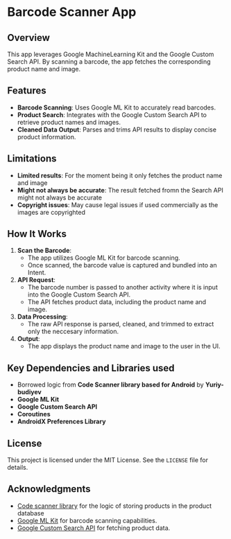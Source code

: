 # Barcode Scanner App

## Overview
This app leverages Google MachineLearning Kit and the Google Custom Search API. By scanning a barcode, the app fetches the corresponding product name and image.

## Features
- **Barcode Scanning**: Uses Google ML Kit to accurately read barcodes.
- **Product Search**: Integrates with the Google Custom Search API to retrieve product names and images.
- **Cleaned Data Output**: Parses and trims API results to display concise product information.

## Limitations
-  **Limited results**: For the moment being it only fetches the product name and image
-  **Might not always be accurate**: The result fetched fromn the Search API might not always be accurate
-  **Copyright issues**: May cause legal issues if used commercially as the images are copyrighted

## How It Works
1. **Scan the Barcode**:
   - The app utilizes Google ML Kit for barcode scanning.
   - Once scanned, the barcode value is captured and bundled into an Intent.
2. **API Request**:
   - The barcode number is passed to another activity where it is input into the Google Custom Search API.
   - The API fetches product data, including the product name and image.
3. **Data Processing**:
   - The raw API response is parsed, cleaned, and trimmed to extract only the neccesary information.
4. **Output**:
   - The app displays the product name and image to the user in the UI.

## Key Dependencies and Libraries used
- Borrowed logic from **Code Scanner library based for Android** by **Yuriy-budiyev**
- **Google ML Kit**
- **Google Custom Search API**
- **Coroutines**
- **AndroidX Preferences Library**

## License
This project is licensed under the MIT License. See the `LICENSE` file for details.

## Acknowledgments
- [Code scanner library](https://github.com/yuriy-budiyev/code-scanner) for the logic of storing products in the product database
- [Google ML Kit](https://developers.google.com/ml-kit) for barcode scanning capabilities.
- [Google Custom Search API](https://developers.google.com/custom-search/) for fetching product data.
